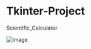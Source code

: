 # Tkinter-Project
Scientific_Calculator

![image](https://user-images.githubusercontent.com/92662851/172910589-d78d0393-4154-4bf9-9e9e-6d7cad9fee12.png)

